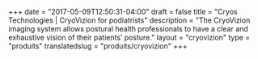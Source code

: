+++
date = "2017-05-09T12:50:31-04:00"
draft = false
title = "Cryos Technologies | CryoVizion for podiatrists"
description = "The CryoVizion imaging system allows postural health professionals to have a clear and exhaustive vision of their patients’ posture."
layout = "cryovizion"
type = "produits"
translatedslug = "produits/cryovizion"
+++

